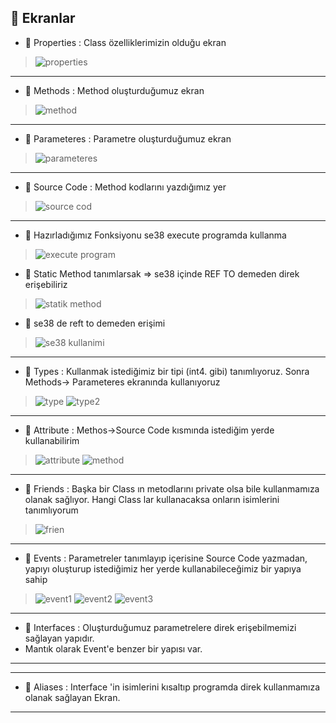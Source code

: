 ## 🔔 Ekranlar

+ 🔔 Properties : Class özelliklerimizin olduğu ekran
> ![properties](https://i.hizliresim.com/tsi0e7d.jpg)
---
+ 🔔 Methods : Method oluşturduğumuz ekran
> ![method](https://i.hizliresim.com/45qgmrv.jpg)
---
+ 🔔 Parameteres : Parametre oluşturduğumuz ekran
> ![parameteres](https://i.hizliresim.com/oki76oq.jpg)
---
+ 🔔 Source Code : Method kodlarını yazdığımız yer 
> ![source cod](https://i.hizliresim.com/mtlbnu4.jpg)
---
+ 🔔 Hazırladığımız Fonksiyonu se38 execute programda kullanma
> ![execute program](https://user-images.githubusercontent.com/39940749/158219696-eac210b2-b9ad-4004-a7e4-a58234e0ddb4.png)
+ 🔔 Static Method tanımlarsak => se38 içinde REF TO demeden direk erişebiliriz
> ![statik method](https://user-images.githubusercontent.com/39940749/158218337-3567e172-4447-427d-af44-0a4a828200c9.png)
+ 🔔 se38 de reft to demeden erişimi 
> ![se38 kullanimi](https://user-images.githubusercontent.com/39940749/158219074-08024134-940c-4fa4-8d9f-0a514021eef2.png)
---
+ 🔔 Types : Kullanmak istediğimiz bir tipi (int4. gibi) tanımlıyoruz. Sonra Methods-> Parameteres ekranında kullanıyoruz
> ![type](https://user-images.githubusercontent.com/39940749/158342037-acaecc1b-50fd-4690-bb82-e9e62c814859.png)
> ![type2](https://user-images.githubusercontent.com/39940749/158342242-6a032409-e6a5-4786-874b-c586aec267e5.png)
---
+ 🔔 Attribute : Methos->Source Code kısmında istediğim yerde kullanabilirim
> ![attribute](https://user-images.githubusercontent.com/39940749/158358131-77c971a7-4f7a-4585-b890-50721c405cec.png)
> ![method](https://user-images.githubusercontent.com/39940749/158360366-f051df02-ffb9-4f2b-a746-c8022179322c.png)
---
+ 🔔 Friends : Başka bir Class ın metodlarını private olsa bile kullanmamıza olanak sağlıyor. Hangi Class lar kullanacaksa onların isimlerini tanımlıyorum
> ![frien](https://user-images.githubusercontent.com/39940749/158391536-cfac5244-e783-4ff7-9f4a-a30c19a1c56e.png)
---
+ 🔔 Events : Parametreler tanımlayıp içerisine Source Code yazmadan, yapıyı oluşturup istediğimiz her yerde kullanabileceğimiz bir yapıya sahip
> ![event1](https://user-images.githubusercontent.com/39940749/158392563-be11c09f-09df-4edd-ac52-68f65ebf2811.png)
> ![event2](https://user-images.githubusercontent.com/39940749/158392687-55f31e29-1b39-4839-a8c6-208a7b5e235c.png)
> ![event3](https://user-images.githubusercontent.com/39940749/158395110-885c2231-65dc-48ea-a540-25208c17139b.png)
---
+ 🔔 Interfaces : Oluşturduğumuz parametrelere direk erişebilmemizi sağlayan yapıdır.
+ Mantık olarak Event'e benzer bir yapısı var.
---
---
+ 🔔 Aliases : Interface 'in isimlerini kısaltıp programda direk kullanmamıza olanak sağlayan Ekran.
---
